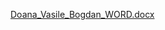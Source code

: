 [Doana_Vasile_Bogdan_WORD.docx](https://github.com/user-attachments/files/19840390/Doana_Vasile_Bogdan_WORD.docx)
